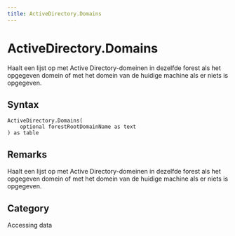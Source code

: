 ```yaml
---
title: ActiveDirectory.Domains
---
```


# ActiveDirectory.Domains


Haalt een lijst op met Active Directory-domeinen in dezelfde forest als het opgegeven domein of met het domein van de huidige machine als er niets is opgegeven.


## Syntax

```powerquery
ActiveDirectory.Domains(
    optional forestRootDomainName as text
) as table
```


## Remarks

Haalt een lijst op met Active Directory-domeinen in dezelfde forest als het opgegeven domein of met het domein van de huidige machine als er niets is opgegeven.



## Category
Accessing data
